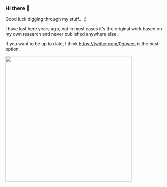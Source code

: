 ### Hi there 👋

Good luck digging through my stuff... ;) 

I have lost here years ago, but in most cases it's the original work based on my own research and never published anywhere else.

If you want to be up to date, I think https://twitter.com/0gtweet is the best option.

<img src = "https://github-readme-stats.vercel.app/api?username=gtworek&show_icons=true&theme=dark&hide_border=true" width = 400>
<br>
<!- img src = "https://github-readme-streak-stats.herokuapp.com?user=gtworek&theme=dark&hide_border=true" width = 400 !>


<!--
**gtworek/gtworek** is a ✨ _special_ ✨ repository because its `README.md` (this file) appears on your GitHub profile.

Here are some ideas to get you started:

- 🔭 I’m currently working on ...
- 🌱 I’m currently learning ...
- 👯 I’m looking to collaborate on ...
- 🤔 I’m looking for help with ...
- 💬 Ask me about ...
- 📫 How to reach me: ...
- 😄 Pronouns: ...
- ⚡ Fun fact: ...
-->
